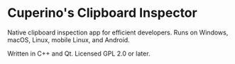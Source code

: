# Cuperino's Clipboard Inspector
Native clipboard inspection app for efficient developers. Runs on Windows, macOS, Linux, mobile Linux, and Android. 

Written in C++ and Qt. Licensed GPL 2.0 or later.
